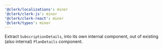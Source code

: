 ```yaml
---
'@clerk/localizations': minor
'@clerk/clerk-js': minor
'@clerk/clerk-react': minor
'@clerk/types': minor
---
```


Extract `SubscriptionDetails`, into its own internal component, out of existing (also internal) `PlanDetails` component.
